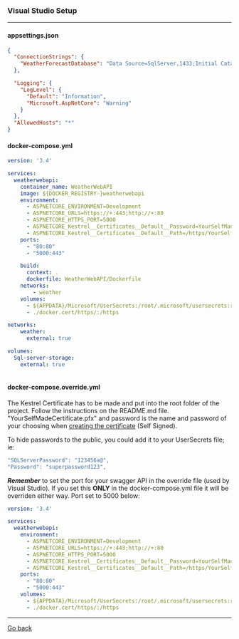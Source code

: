 ### **Visual Studio Setup**
---

#### **appsettings.json**
```json
{
  "ConnectionStrings": {
    "WeatherForecastDatabase": "Data Source=SqlServer,1433;Initial Catalog=WeatherForecast;User ID=sa; Password=123456a@;Connect Timeout=20;Encrypt=False;TrustServerCertificate=False;ApplicationIntent=ReadWrite;MultiSubnetFailover=False"
  },

  "Logging": {
    "LogLevel": {
      "Default": "Information",
      "Microsoft.AspNetCore": "Warning"
    }
  },
  "AllowedHosts": "*"
}
```
#### **docker-compose.yml**
```yml
version: '3.4'

services:
  weatherwebapi:
    container_name: WeatherWebAPI
    image: ${DOCKER_REGISTRY-}weatherwebapi
    environment:
      - ASPNETCORE_ENVIRONMENT=Development
      - ASPNETCORE_URLS=https://+:443;http://+:80
      - ASPNETCORE_HTTPS_PORT=5000
      - ASPNETCORE_Kestrel__Certificates__Default__Password=YourSelfMadeCertificatePassword
      - ASPNETCORE_Kestrel__Certificates__Default__Path=/https/YourSelfMadeCertificate.pfx
    ports:
      - "80:80"
      - "5000:443"

    build:
      context: .
      dockerfile: WeatherWebAPI/Dockerfile
    networks: 
        - weather
    volumes:
      - ${APPDATA}/Microsoft/UserSecrets:/root/.microsoft/usersecrets:ro
      - ./docker.cert/https/:/https

networks:
    weather:
      external: true

volumes:
  Sql-server-storage:
    external: true
    
```
#### **docker-compose.override.yml**
The Kestrel Certificate has to be made and put into the root folder of the project. Follow the instructions on the README.md file. "YourSelfMadeCertificate.pfx" and password is the name and password of your choosing when [creating the certificate](/WeatherWebAPI/WeatherWebAPI/README_SelfSignedHttpsCertificate.md) (Self Signed).

To hide passwords to the public, you could add it to your UserSecrets file; ie: 
```csharp
"SQLServerPassword": "123456a@",
"Password": "superpassword123",
```

***Remember*** to set the port for your swagger API in the override file (used by Visual Studio). If you set this **ONLY** in the docker-compose.yml file it will be overriden either way. Port set to 5000 below:
```yml
version: '3.4'

services:
  weatherwebapi:
    environment:
      - ASPNETCORE_ENVIRONMENT=Development
      - ASPNETCORE_URLS=https://+:443;http://+:80
      - ASPNETCORE_HTTPS_PORT=5000
      - ASPNETCORE_Kestrel__Certificates__Default__Password=YourSelfMadeCertificatePassword
      - ASPNETCORE_Kestrel__Certificates__Default__Path=/https/YourSelfMadeCertificate.pfx
    ports:
      - "80:80"
      - "5000:443"
    volumes:
      - ${APPDATA}/Microsoft/UserSecrets:/root/.microsoft/usersecrets:ro
      - ./docker.cert/https/:/https


```
---
[Go back](/WeatherWebAPI/WeatherWebAPI/Documentation/README.md)